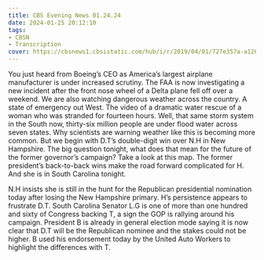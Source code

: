 ```yaml
---
title: CBS Evening News 01.24.24
date: 2024-01-25 20:12:10
tags:
- CBSN
- Transcription
cover: https://cbsnews1.cbsistatic.com/hub/i/r/2019/04/01/727e357a-a126-4138-a2c5-4d3222669d57/thumbnail/640x360/3ff2761028dc5c65cc4f07acd54bcd5c/cbsn2-logo-1920x1080.jpg
---
```

You just heard from Boeing’s CEO as America’s largest airplane manufacturer is under increased scrutiny. The FAA is now investigating a new incident after the front nose wheel of a Delta plane fell off over a weekend. We are also watching dangerous weather across the country. A state of emergency out West. The video of a dramatic water rescue of a woman who was stranded for fourteen hours. Well, that same storm system in the South now, thirty-six million people are under flood water across seven states. Why scientists are warning weather like this is becoming more common. But we begin with D.T’s double-digit win over N.H in New Hampshire. The big question tonight, what does that mean for the future of the former governor’s campaign? Take a look at this map. The former president’s back-to-back wins make the road forward complicated for H. And she is in South Carolina tonight. 

N.H insists she is still in the hunt for the Republican presidential nomination today after losing the New Hampshire primary. H’s persistence appears to frustrate D.T. South Carolina Senator L.G is one of more than one hundred and sixty of Congress backing T, a sign the GOP is rallying around his campaign. President B is already in general election mode saying it is now clear that D.T will be the Republican nominee and the stakes could not be higher. B used his endorsement today by the United Auto Workers to highlight the differences with T. 
